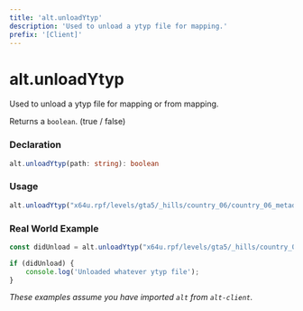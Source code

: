 ```yaml
---
title: 'alt.unloadYtyp'
description: 'Used to unload a ytyp file for mapping.'
prefix: '[Client]'
---
```


# alt.unloadYtyp

Used to unload a ytyp file for mapping or from mapping.

Returns a `boolean`. (true / false)

### Declaration

```typescript
alt.unloadYtyp(path: string): boolean
```

### Usage

```js
alt.unloadYtyp("x64u.rpf/levels/gta5/_hills/country_06/country_06_metadata.rpf/cs6_08_interior_cs6_08_mine_int.ytyp")
```

### Real World Example

```js
const didUnload = alt.unloadYtyp("x64u.rpf/levels/gta5/_hills/country_06/country_06_metadata.rpf/cs6_08_interior_cs6_08_mine_int.ytyp")

if (didUnload) {
    console.log('Unloaded whatever ytyp file');
}

```

_These examples assume you have imported `alt` from `alt-client`._